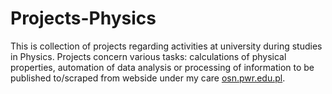 # Projects-Physics

This is collection of projects regarding activities at university during studies in Physics. Projects concern various tasks: calculations of physical properties, automation of data analysis or processing of information to be published to/scraped from webside under my care [osn.pwr.edu.pl](osn.pwr.edu.pl).
